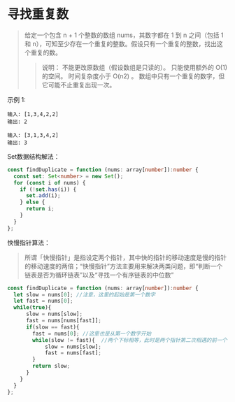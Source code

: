 # 寻找重复数

> 给定一个包含 n + 1 个整数的数组 nums，其数字都在 1 到 n 之间（包括 1 和 n），可知至少存在一个重复的整数。假设只有一个重复的整数，找出这个重复的数。
>> 说明：
>>不能更改原数组（假设数组是只读的）。
>>只能使用额外的 O(1) 的空间。
>>时间复杂度小于 O(n2) 。
>>数组中只有一个重复的数字，但它可能不止重复出现一次。

示例 1:

```stdout
输入: [1,3,4,2,2]
输出: 2

输入: [3,1,3,4,2]
输出: 3
```

Set数据结构解法：

```typescript
const findDuplicate = function (nums: array[number]):number {
  const set: Set<number> = new Set();
  for (const i of nums) {
    if (!set.has(i)) {
      set.add(i);
    } else {
      return i;
    }
  }
};
```

快慢指针算法：

>所谓「快慢指针」是指设定两个指针，其中快的指针的移动速度是慢的指针的移动速度的两倍；“快慢指针”方法主要用来解决两类问题，即“判断一个链表是否为循环链表”以及“寻找一个有序链表的中位数”

```typescript
const findDuplicate = function (nums: array[number]):number {
  let slow = nums[0]; //注意，这里的起始是第一个数字
  let fast = nums[0];
  while(true){
      slow = nums[slow];
      fast = nums[nums[fast]];
      if(slow == fast){
        fast = nums[0]; //这里也是从第一个数字开始
        while(slow != fast){  //两个下标相等，此时是两个指针第二次相遇的前一个位置，下一时刻就会相遇，返回此时的下标就是重复的数字
            slow = nums[slow];
            fast = nums[fast];
        }
        return slow;
      }
    }
  }
};
```
